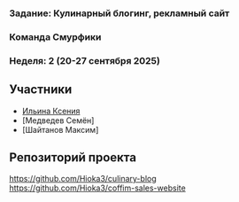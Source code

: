 ### Задание: Кулинарный блогинг, рекламный сайт

### Команда Смурфики
### Неделя: 2 (20-27 сентября 2025)

## Участники
- [Ильина Ксения](https://github.com/Hioka3) 
- [Медведев Семён]
- [Шайтанов Максим]

## Репозиторий проекта
https://github.com/Hioka3/culinary-blog<br>
https://github.com/Hioka3/coffim-sales-website